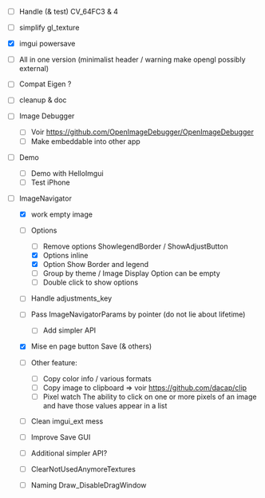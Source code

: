 * [ ] Handle (& test) CV_64FC3 & 4
* [ ] simplify gl_texture
* [X] imgui powersave 
* [ ] All in one version (minimalist header / warning make opengl possibly external)
* [ ] Compat Eigen ?
* [ ] cleanup & doc

* [ ] Image Debugger
  * [ ] Voir https://github.com/OpenImageDebugger/OpenImageDebugger
  * [ ] Make embeddable into other app

* [ ] Demo
  * [ ] Demo with HelloImgui
  * [ ] Test iPhone

* [ ] ImageNavigator
  * [X] work empty image
  * [ ] Options 
    * [ ] Remove options ShowlegendBorder / ShowAdjustButton 
    * [X] Options inline
    * [X] Option Show Border and legend
    * [ ] Group by theme / Image Display Option can be empty
    * [ ] Double click to show options
  * [ ] Handle adjustments_key
  * [ ] Pass ImageNavigatorParams by pointer (do not lie about lifetime)
    * [ ] Add simpler API
  * [X] Mise en page button Save (& others)
  * [ ] Other feature: 
    * [ ] Copy color info / various formats
    * [ ] Copy image to clipboard => voir https://github.com/dacap/clip
    * [ ] Pixel watch  The ability to click on one or more pixels of an image and have those values appear in a list
  * [ ] Clean imgui_ext mess
  * [ ] Improve Save GUI
  * [ ] Additional simpler API?
  * [ ] ClearNotUsedAnymoreTextures
  * [ ] Naming Draw_DisableDragWindow

